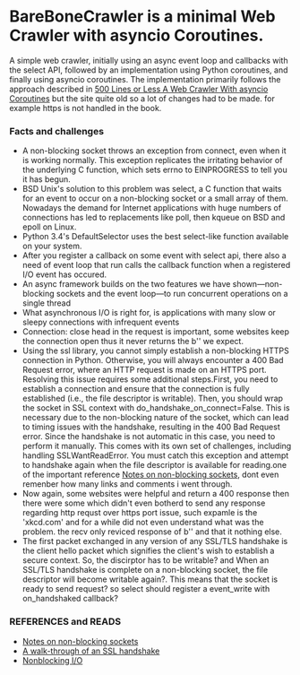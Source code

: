 # BareBoneCrawler is a minimal Web Crawler with asyncio Coroutines.
A simple web crawler, initially using an async event loop and callbacks with the select API, followed by an implementation using Python coroutines, and finally using asyncio coroutines. The implementation primarily follows the approach described in
[500 Lines or Less A Web Crawler With asyncio Coroutines](https://aosabook.org/en/500L/a-web-crawler-with-asyncio-coroutines.html) but the site quite old so a lot of changes had to be made. for example https is not handled in the book.

### Facts and challenges
- A non-blocking socket throws an exception from connect, even when it is working normally. This exception replicates the irritating behavior of the underlying C function, which sets errno to EINPROGRESS to tell you it has begun.
- BSD Unix's solution to this problem was select, a C function that waits for an event to occur on a non-blocking socket or a small array of them. Nowadays the demand for Internet applications with huge numbers of connections has led to replacements like poll, then kqueue on BSD and epoll on Linux.
- Python 3.4's DefaultSelector uses the best select-like function available on your system.
- After you register a callback on some event with select api, there also a need of event loop that run calls the callback function when a registered I/O event has occured.
- An async framework builds on the two features we have shown—non-blocking sockets and the event loop—to run concurrent operations on a single thread
- What asynchronous I/O is right for, is applications with many slow or sleepy connections with infrequent events
- Connection: close head in the request is important, some websites keep the connection open thus it never returns the b'' we expect.
- Using the ssl library, you cannot simply establish a non-blocking HTTPS connection in Python. Otherwise, you will always encounter a 400 Bad Request error, where an HTTP request is made on an HTTPS port. Resolving this issue requires some additional steps.First, you need to establish a connection and ensure that the connection is fully established (i.e., the file descriptor is writable). Then, you should wrap the socket in SSL context with do_handshake_on_connect=False. This is necessary due to the non-blocking nature of the socket, which can lead to timing issues with the handshake, resulting in the 400 Bad Request error.
Since the handshake is not automatic in this case, you need to perform it manually. This comes with its own set of challenges, including handling SSLWantReadError. You must catch this exception and attempt to handshake again when the file descriptor is available for reading.one of the important reference [Notes on non-blocking sockets](https://docs.python.org/3/library/ssl.html#notes-on-non-blocking-sockets), dont even remenber how many links and comments i went through.
- Now again, some websites were helpful and return a 400 response then there were some which didn't even botherd to send any response regarding http requst over https port issue, such expamle is the 'xkcd.com' and for a while did not even understand what was the problem. the recv only reviced response of b'' and that it nothing else.
- The first packet exchanged in any version of any SSL/TLS handshake is the client hello packet which signifies the client's wish to establish a secure context. So, the discirptor has to be writable? and When an SSL/TLS handshake is complete on a non-blocking socket, the file descriptor will become writable again?. This means that the socket is ready to send request? so select should register a event_write with on_handshaked callback?


### REFERENCES and READS
- [Notes on non-blocking sockets](https://docs.python.org/3/library/ssl.html#notes-on-non-blocking-sockets)
- [A walk-through of an SSL handshake](https://commandlinefanatic.com/cgi-bin/showarticle.cgi?article=art059)
- [Nonblocking I/O](https://copyconstruct.medium.com/nonblocking-i-o-99948ad7c957)